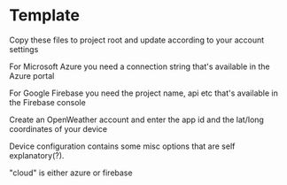 # Template

Copy these files to project root and update according to your account settings

For Microsoft Azure you need a connection string that's available in the Azure portal

For Google Firebase you need the project name, api etc that's available in the Firebase console

Create an OpenWeather account and enter the app id and the lat/long coordinates of your device

Device configuration contains some misc options that are self explanatory(?).

"cloud" is either azure or firebase
